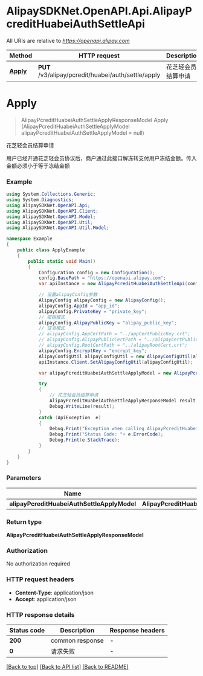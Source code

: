 # AlipaySDKNet.OpenAPI.Api.AlipayPcreditHuabeiAuthSettleApi

All URIs are relative to *https://openapi.alipay.com*

Method | HTTP request | Description
------------- | ------------- | -------------
[**Apply**](AlipayPcreditHuabeiAuthSettleApi.md#apply) | **PUT** /v3/alipay/pcredit/huabei/auth/settle/apply | 花芝轻会员结算申请


<a name="apply"></a>
# **Apply**
> AlipayPcreditHuabeiAuthSettleApplyResponseModel Apply (AlipayPcreditHuabeiAuthSettleApplyModel alipayPcreditHuabeiAuthSettleApplyModel = null)

花芝轻会员结算申请

用户已经开通花芝轻会员协议后，商户通过此接口解冻转支付用户冻结金额。传入金额必须小于等于冻结金额

### Example
```csharp
using System.Collections.Generic;
using System.Diagnostics;
using AlipaySDKNet.OpenAPI.Api;
using AlipaySDKNet.OpenAPI.Client;
using AlipaySDKNet.OpenAPI.Model;
using AlipaySDKNet.OpenAPI.Util;
using AlipaySDKNet.OpenAPI.Util.Model;

namespace Example
{
    public class ApplyExample
    {
        public static void Main()
        {
            Configuration config = new Configuration();
            config.BasePath = "https://openapi.alipay.com";
            var apiInstance = new AlipayPcreditHuabeiAuthSettleApi(config);

            // 设置alipayConfig参数
            AlipayConfig alipayConfig = new AlipayConfig();
            alipayConfig.AppId = "app_id";
            alipayConfig.PrivateKey = "private_key";
            // 密钥模式
            alipayConfig.AlipayPublicKey = "alipay_public_key";
            // 证书模式
            // alipayConfig.AppCertPath = "../appCertPublicKey.crt";
            // alipayConfig.AlipayPublicCertPath = "../alipayCertPublicKey_RSA2.crt";
            // alipayConfig.RootCertPath = "../alipayRootCert.crt";
            alipayConfig.EncryptKey = "encrypt_key";
            AlipayConfigUtil alipayConfigUtil = new AlipayConfigUtil(alipayConfig);
            apiInstance.Client.SetAlipayConfigUtil(alipayConfigUtil);

            var alipayPcreditHuabeiAuthSettleApplyModel = new AlipayPcreditHuabeiAuthSettleApplyModel(); // AlipayPcreditHuabeiAuthSettleApplyModel |  (optional) 

            try
            {
                // 花芝轻会员结算申请
                AlipayPcreditHuabeiAuthSettleApplyResponseModel result = apiInstance.Apply(alipayPcreditHuabeiAuthSettleApplyModel);
                Debug.WriteLine(result);
            }
            catch (ApiException  e)
            {
                Debug.Print("Exception when calling AlipayPcreditHuabeiAuthSettleApi.Apply: " + e.Message );
                Debug.Print("Status Code: "+ e.ErrorCode);
                Debug.Print(e.StackTrace);
            }
        }
    }
}
```

### Parameters

Name | Type | Description  | Notes
------------- | ------------- | ------------- | -------------
 **alipayPcreditHuabeiAuthSettleApplyModel** | **AlipayPcreditHuabeiAuthSettleApplyModel**|  | [optional] 

### Return type

**AlipayPcreditHuabeiAuthSettleApplyResponseModel**

### Authorization

No authorization required

### HTTP request headers

 - **Content-Type**: application/json
 - **Accept**: application/json


### HTTP response details
| Status code | Description | Response headers |
|-------------|-------------|------------------|
| **200** | common response |  -  |
| **0** | 请求失败 |  -  |

[[Back to top]](#) [[Back to API list]](../README.md#documentation-for-api-endpoints) [[Back to README]](../README.md)

